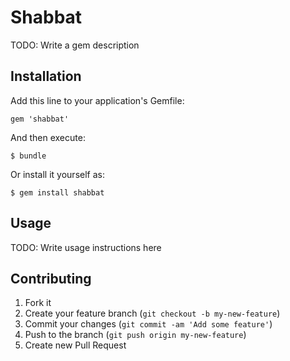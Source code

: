 # Shabbat

TODO: Write a gem description

## Installation

Add this line to your application's Gemfile:

    gem 'shabbat'

And then execute:

    $ bundle

Or install it yourself as:

    $ gem install shabbat

## Usage

TODO: Write usage instructions here

## Contributing

1. Fork it
2. Create your feature branch (`git checkout -b my-new-feature`)
3. Commit your changes (`git commit -am 'Add some feature'`)
4. Push to the branch (`git push origin my-new-feature`)
5. Create new Pull Request
